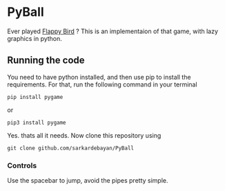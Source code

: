 # PyBall
Ever played [Flappy Bird](https://en.wikipedia.org/wiki/Flappy_Bird) ? This is an implementaion of that game, with lazy graphics in python.

## Running the code
You need to have python installed, and then use pip to install the requirements. For that, run the following command in your terminal

```
pip install pygame
```

or

```
pip3 install pygame
```

Yes. thats all it needs. Now clone this repository using 

```
git clone github.com/sarkardebayan/PyBall
```

### Controls
Use the spacebar to jump, avoid the pipes pretty simple.